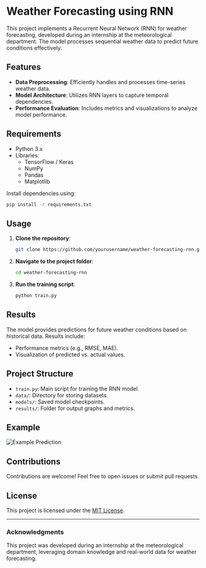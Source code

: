# Weather Forecasting using RNN

This project implements a Recurrent Neural Network (RNN) for weather forecasting, developed during an internship at the meteorological department. The model processes sequential weather data to predict future conditions effectively.

## Features
- **Data Preprocessing**: Efficiently handles and processes time-series weather data.
- **Model Architecture**: Utilizes RNN layers to capture temporal dependencies.
- **Performance Evaluation**: Includes metrics and visualizations to analyze model performance.

## Requirements
- Python 3.x
- Libraries:
  - TensorFlow / Keras
  - NumPy
  - Pandas
  - Matplotlib

Install dependencies using:
```bash
pip install -r requirements.txt
```

## Usage
1. **Clone the repository**:
   ```bash
   git clone https://github.com/yourusername/weather-forecasting-rnn.git
   ```

2. **Navigate to the project folder**:
   ```bash
   cd weather-forecasting-rnn
   ```

3. **Run the training script**:
   ```bash
   python train.py
   ```

## Results
The model provides predictions for future weather conditions based on historical data. Results include:
- Performance metrics (e.g., RMSE, MAE).
- Visualization of predicted vs. actual values.

## Project Structure
- `train.py`: Main script for training the RNN model.
- `data/`: Directory for storing datasets.
- `models/`: Saved model checkpoints.
- `results/`: Folder for output graphs and metrics.

## Example
![Example Prediction](results/example_prediction.png)

## Contributions
Contributions are welcome! Feel free to open issues or submit pull requests.

## License
This project is licensed under the [MIT License](LICENSE).

---

### Acknowledgments
This project was developed during an internship at the meteorological department, leveraging domain knowledge and real-world data for weather forecasting.


